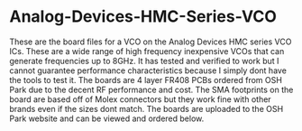 # Analog-Devices-HMC-Series-VCO

These are the board files for a VCO on the Analog Devices HMC series VCO ICs. These are a wide range of high frequency inexpensive VCOs that can generate frequencies up to 8GHz. It has tested and verified to work but I cannot guarantee performance characteristics because I simply dont have the tools to test it. The boards are 4 layer FR408 PCBs ordered from OSH Park due to the decent RF performance and cost. The SMA footprints on the board are based off of Molex connectors but they work fine with other brands even if the sizes dont match. The boards are uploaded to the OSH Park website and can be viewed and ordered below.
